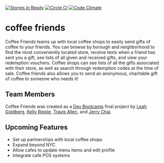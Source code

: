 [![Stories in Ready](https://badge.waffle.io/nyc-fireflies-2015/coffee-friends.png?label=ready&title=Ready)](https://waffle.io/nyc-fireflies-2015/coffee-friends) [![Circle CI](https://circleci.com/gh/nyc-fireflies-2015/coffee-friends.svg?style=svg)](https://circleci.com/gh/nyc-fireflies-2015/coffee-friends) [![Code Climate](https://codeclimate.com/github/nyc-fireflies-2015/coffee-friends/badges/gpa.svg)](https://codeclimate.com/github/nyc-fireflies-2015/coffee-friends)

# coffee friends

Coffee Friends teams up with local coffee shops to easily send gifts of coffee to your friends. You can browse by borough and neighborhood to find the most conveniently located store, receive texts when a friend has sent you a gift, see lists of all given and received gifts, and view your redemption vouchers. Coffee shops can see lists of all the gifts associated with their store, as well as search through redemption codes at the time of sale. Coffee friends also allows you to send an anonymous, charitable gift of coffee to someone who needs it!

## Team Members

Coffee Friends was created as a [Dev Bootcamp](https://devbootcamp.com) final project by [Leah Goldberg](https://github.com/leahgoldberg), [Kelly Ripple](https://github.com/kripple), [Travis Allen](https://github.com/trallen91), and [Jerry Chai](https://github.com/jchai002). 

## Upcoming Features

* Set up partnerships with local coffee shops
* Expand beyond NYC
* Allow cafes to update menu items and edit profile
* Integrate cafe POS systems
